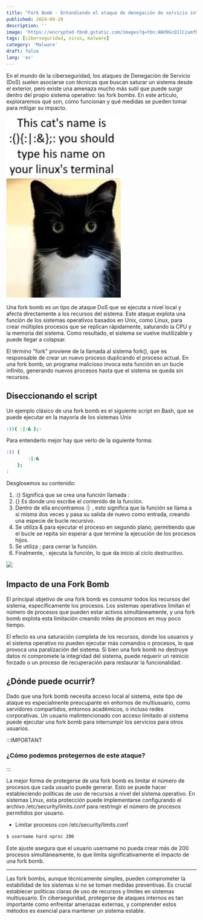 ```yaml
---
title: "Fork Bomb - Entendiendo el ataque de denegación de servicio interno"
published: 2024-09-20
description: ''
image: 'https://encrypted-tbn0.gstatic.com/images?q=tbn:ANd9GcQ1lCzumfDiA4rGCGGVbaYGOb1LrZhG4ctmdA&s'
tags: [ciberseguridad, virus, malware]
category: 'Malware'
draft: false 
lang: 'es'
---
```


En el mundo de la ciberseguridad, los ataques de Denegación de Servicio (DoS) suelen asociarse con técnicas que buscan saturar un sistema desde el exterior, pero existe una amenaza mucho más sutil que puede surgir dentro del propio sistema operativo: las fork bombs. En este artículo, exploraremos qué son, cómo funcionan y qué medidas se pueden tomar para mitigar su impacto.

![](img/fork.jpg)

Una fork bomb es un tipo de ataque DoS que se ejecuta a nivel local y afecta directamente a los recursos del sistema. Este ataque explota una función de los sistemas operativos basados en Unix, como Linux, para crear múltiples procesos que se replican rápidamente, saturando la CPU y la memoria del sistema. Como resultado, el sistema se vuelve inutilizable y puede llegar a colapsar.

El término "fork" proviene de la llamada al sistema fork(), que es responsable de crear un nuevo proceso duplicando el proceso actual. En una fork bomb, un programa malicioso invoca esta función en un bucle infinito, generando nuevos procesos hasta que el sistema se queda sin recursos.

## Diseccionando el script

Un ejemplo clásico de una fork bomb es el siguiente script en Bash, que se puede ejecutar en la mayoría de los sistemas Unix

```bash
:(){ :|:& };:
```

Para entenderlo mejor hay que verlo de la siguiente forma:

```bash
:() {
        :|:&
    };
:
```
Desglosemos su contenido:

1. :() Significa que se crea una función llamada :
2. {} Es donde uno escribe el contenido de la función.
3. Dentro de ella encontramos :|: , esto significa que la función se llama a si misma dos veces y pasa su salida de nuevo como entrada, creando una especie de bucle recursivo.
4. Se utiliza & para ejecutar el proceso en segundo plano, permitiendo que el bucle se repita sin esperar a que termine la ejecución de los procesos hijos.
5. Se utiliza ; para cerrar la función.
6. Finalmente, : ejecuta la función, lo que da inicio al ciclo destructivo.

![](https://itsfoss.com/content/images/wordpress/2022/09/fork-bomb-images.png)


## Impacto de una Fork Bomb

El principal objetivo de una fork bomb es consumir todos los recursos del sistema, específicamente los procesos. Los sistemas operativos limitan el número de procesos que pueden estar activos simultáneamente, y una fork bomb explota esta limitación creando miles de procesos en muy poco tiempo.

El efecto es una saturación completa de los recursos, donde los usuarios y el sistema operativo no pueden ejecutar más comandos o procesos, lo que provoca una paralización del sistema. Si bien una fork bomb no destruye datos ni compromete la integridad del sistema, puede requerir un reinicio forzado o un proceso de recuperación para restaurar la funcionalidad.

## ¿Dónde puede ocurrir?

Dado que una fork bomb necesita acceso local al sistema, este tipo de ataque es especialmente preocupante en entornos de multiusuario, como servidores compartidos, entornos académicos, o incluso redes corporativas. Un usuario malintencionado con acceso limitado al sistema puede ejecutar una fork bomb para interrumpir los servicios para otros usuarios.

:::IMPORTANT
### ¿Cómo podemos protegernos de este ataque?
:::

La mejor forma de protegerse de una fork bomb es limitar el número de procesos que cada usuario puede generar. Esto se puede hacer estableciendo políticas de uso de recursos a nivel del sistema operativo. En sistemas Linux, esta protección puede implementarse configurando el archivo /etc/security/limits.conf para restringir el número de procesos permitidos por usuario.

- Limitar procesos con /etc/security/limits.conf

```bash
$ username hard nproc 200
```
Este ajuste asegura que el usuario username no pueda crear más de 200 procesos simultáneamente, lo que limita significativamente el impacto de una fork bomb.
_________
Las fork bombs, aunque técnicamente simples, pueden comprometer la estabilidad de los sistemas si no se toman medidas preventivas. Es crucial establecer políticas claras de uso de recursos y límites en sistemas multiusuario. En ciberseguridad, protegerse de ataques internos es tan importante como enfrentar amenazas externas, y comprender estos métodos es esencial para mantener un sistema estable.

